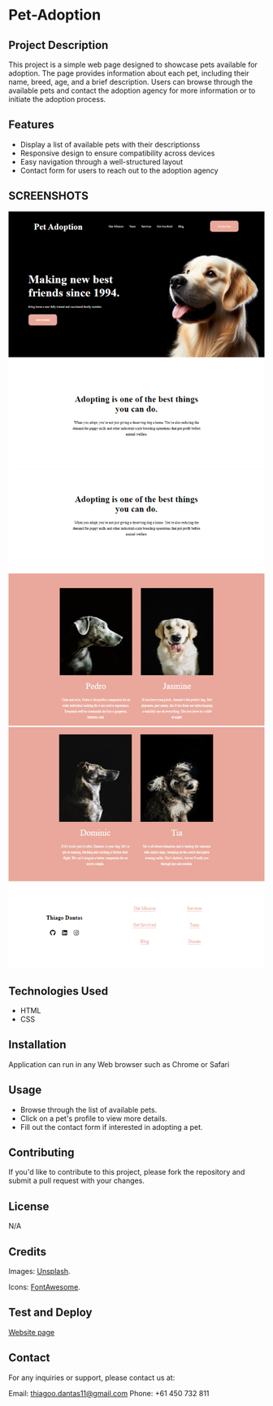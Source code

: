 # Pet-Adoption

## Project Description

This project is a simple web page designed to showcase pets available for adoption. The page provides information about each pet, including their name, breed, age, and a brief description. Users can browse through the available pets and contact the adoption agency for more information or to initiate the adoption process.

## Features

- Display a list of available pets with their descriptionss
- Responsive design to ensure compatibility across devices
- Easy navigation through a well-structured layout
- Contact form for users to reach out to the adoption agency

## SCREENSHOTS

![Pet-Adoption-Page](https://github.com/Dantas11/Pet-Adoption/blob/main/assets/images/A2.png)
![Pet-Adoption-Page](https://github.com/Dantas11/Pet-Adoption/blob/main/assets/images/A4.png)
![Pet-Adoption-Page](https://github.com/Dantas11/Pet-Adoption/blob/main/assets/images/A3.png)

## Technologies Used

- HTML
- CSS

## Installation

Application can run in any Web browser such as Chrome or Safari

## Usage

- Browse through the list of available pets.
- Click on a pet's profile to view more details.
- Fill out the contact form if interested in adopting a pet.

## Contributing

If you'd like to contribute to this project, please fork the repository and submit a pull request with your changes.

## License 

N/A

## Credits

Images: [Unsplash](https://unsplash.com/).

Icons: [FontAwesome](https://fontawesome.com/).

## Test and Deploy

[Website page](https://dantas11.github.io/Pet-Adoption/)

## Contact

For any inquiries or support, please contact us at:

Email: thiagoo.dantas11@gmail.com
Phone: +61 450 732 811
